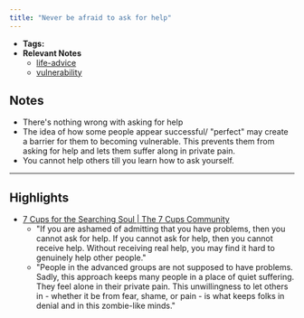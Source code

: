 ```yaml
---
title: "Never be afraid to ask for help"
---
```


- **Tags:** 
- **Relevant Notes**
	- [life-advice](moc/life-advice.md)
	- [vulnerability](notes/perdev/better/vulnerability.md)

## Notes
 - There's nothing wrong with asking for help
 - The idea of how some people appear successful/ "perfect" may create a barrier for them to becoming vulnerable. This prevents them from asking for help and lets them suffer along in private pain.
 - You cannot help others till you learn how to ask yourself.

---

## Highlights
- [7 Cups for the Searching Soul | The 7 Cups Community](https://www.7cups.com/7cups-for-the-searching-soul/)
	- "If you are ashamed of admitting that you have problems, then you cannot ask for help. If you cannot ask for help, then you cannot receive help. Without receiving real help, you may find it hard to genuinely help other people."
	- "People in the advanced groups are not supposed to have problems. Sadly, this approach keeps many people in a place of quiet suffering. They feel alone in their private pain. This unwillingness to let others in - whether it be from fear, shame, or pain - is what keeps folks in denial and in this zombie-like minds."